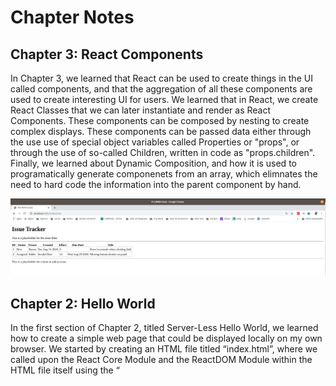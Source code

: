 # Chapter Notes

## Chapter 3: React Components

In Chapter 3, we learned that React can be used to create things in the UI called components, and that the aggregation of all these components are used to create interesting UI for users.  We learned that in React, we create React Classes that we can later instantiate and render as React Components.  These components can be composed by nesting to create complex displays.  These components can be passed data either through the use use of special object variables called Properties or "props", or through the use of so-called Children, written in code as "props.children".  Finally, we learned about Dynamic Composition, and how it is used to programatically generate componenets from an array, which elimnates the need to hard code the information into the parent component by hand.  

![ch03](/readme_images/Ch03.png)

## Chapter 2: Hello World

In the first section of Chapter 2, titled Server-Less Hello World, we learned how to create a simple web page that could be displayed locally on my own browser.  We started by creating an HTML file titled “index.html”, where we called upon the React Core Module and the ReactDOM Module within the HTML file itself using the “<script>” tags.  The React elements are JavaScript objects that can create and then render things we want to display on the web page, which we used within a '''<div>''' to display “Hello World!” in the browser.  

For the next section, titled JSX, we learned that React has a markup language similar to HTML called JSX, which is short for JavaScript XML.  We learned that we can include JSX within out HTML file, and then use a compiler called Babel to take JSX snippets and transform then into regular JavaScript, which is important because the JS engine in browsers don’t understand JSX.  Once translated, we can then create things we want to display and render them using React elements.  

Section three, titled Project Setup introduces us to nvm and npm.  We learned how to use Node Version Manager, or “nvm”, to install Node.js, and that it can be used to switch between different versions of Node.js.  In addition, we learned how to initialize a project in its own directory using Node Package Manager, or “npm”, and that it’s important to do this for each project.  Initializing npm for each project means that for all packages used for a particular project, their versions remain localized and specific, such that they won’t interfere with other projects on the same computer in different directories.  We then used npm in the terminal to install Express.  
